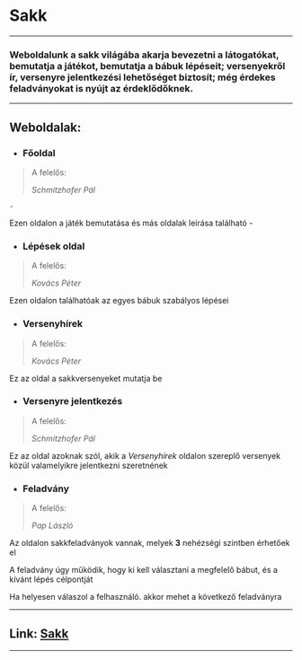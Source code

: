 # Sakk 

---

### Weboldalunk a **sakk** világába akarja bevezetni a látogatókat, bemutatja a játékot, bemutatja a bábuk lépéseit; versenyekről ír, versenyre jelentkezési lehetőséget biztosít; még érdekes feladványokat is nyújt az érdeklődőknek.

---

## Weboldalak:

- ### Főoldal
> A felelős:
>
> *Schmitzhofer Pál*

    -
Ezen oldalon a játék bemutatása és más oldalak leírása található
    -

- ### Lépések oldal

> A felelős:
>
> *Kovács Péter*

Ezen oldalon találhatóak az egyes bábuk szabályos lépései

- ### Versenyhírek
> A felelős:
>
> *Kovács Péter*

Ez az oldal a sakkversenyeket mutatja be

- ### Versenyre jelentkezés
> A felelős:
>
> *Schmitzhofer Pál*

Ez az oldal azoknak szól, akik a *Versenyhírek* oldalon szereplő versenyek közül valamelyikre jelentkezni szeretnének


- ### Feladvány
> A felelős:
>
> *Pap László*

Az oldalon sakkfeladványok vannak, melyek **3** nehézségi szintben érhetőek el

A feladvány úgy működik, hogy ki kell választani a megfelelő bábut, és a kívánt lépés célpontját
    
Ha helyesen válaszol a felhasználó. akkor mehet a következő feladványra
    
---

## Link: [Sakk](https://p4likas51.github.io/sakk)

---

